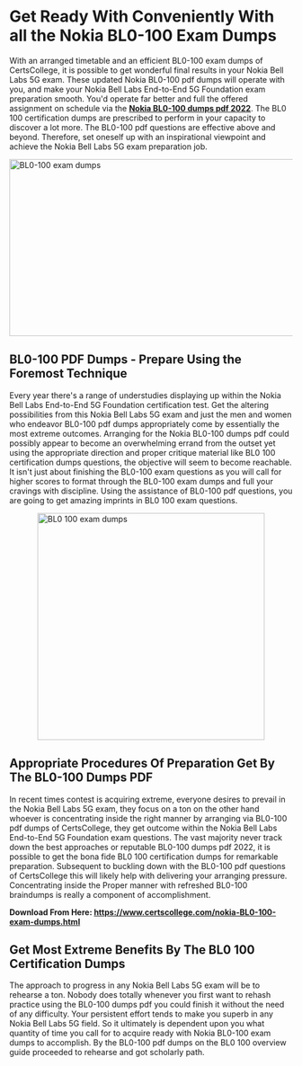 <h1><strong>Get Ready With Conveniently With all the Nokia BL0-100 Exam Dumps&nbsp;</strong></h1>
<p><span style="font-weight: 400;">With an arranged timetable and an efficient  BL0-100 exam dumps of CertsCollege, it is possible to get wonderful final results in your Nokia Bell Labs 5G exam. These updated Nokia BL0-100 pdf dumps will operate with you, and make your Nokia Bell Labs End-to-End 5G Foundation exam preparation smooth. You'd operate far better and full the offered assignment on schedule via the <strong><a href="https://www.certscollege.com/nokia-BL0-100-exam-dumps.html">Nokia BL0-100 dumps pdf 2022</a></strong>. The BL0 100 certification dumps are prescribed to perform in your capacity to discover a lot more. The  BL0-100 pdf questions are effective above and beyond. Therefore, set oneself up with an inspirational viewpoint and achieve the Nokia Bell Labs 5G exam preparation job.&nbsp;</span></p>
<p><span style="font-weight: 400;"><img style="display: block; margin-left: auto; margin-right: auto;" src="https://i.ibb.co/CPDK3ps/Yellow-and-Blue-Initiative-Blog-Banner.png" alt="BL0-100 exam dumps" width="559" height="315" /></span></p>
<h2><strong>BL0-100 PDF Dumps - Prepare Using the Foremost Technique</strong></h2>
<p><span style="font-weight: 400;">Every year there's a range of understudies displaying up within the Nokia Bell Labs End-to-End 5G Foundation certification test. Get the altering possibilities from this Nokia Bell Labs 5G exam and just the men and women who endeavor BL0-100 pdf dumps appropriately come by essentially the most extreme outcomes. Arranging for the Nokia BL0-100 dumps pdf could possibly appear to become an overwhelming errand from the outset yet using the appropriate direction and proper critique material like BL0 100 certification dumps questions, the objective will seem to become reachable. It isn't just about finishing the BL0-100 exam questions as you will call for higher scores to format through the BL0-100 exam dumps and full your cravings with discipline. Using the assistance of BL0-100 pdf questions, you are going to get amazing imprints in BL0 100 exam questions.</span></p>
<p><span style="font-weight: 400;"><a href="https://tinyurl.com/69r5992t"><img style="display: block; margin-left: auto; margin-right: auto;" src="https://i.ibb.co/9tMrhdY/Teacher-Appreciation-Invitation.png" alt="BL0 100 exam dumps " width="404" height="404" /></a></span></p>
<h2><strong>Appropriate Procedures Of Preparation Get By The BL0-100 Dumps PDF</strong></h2>
<p><span style="font-weight: 400;">In recent times contest is acquiring extreme, everyone desires to prevail in the Nokia Bell Labs 5G exam, they focus on a ton on the other hand whoever is concentrating inside the right manner by arranging via BL0-100 pdf dumps of CertsCollege, they get outcome within the Nokia Bell Labs End-to-End 5G Foundation exam questions. The vast majority never track down the best approaches or reputable BL0-100 dumps pdf 2022, it is possible to get the bona fide BL0 100 certification dumps for remarkable preparation. Subsequent to buckling down with the  BL0-100 pdf questions of CertsCollege this will likely help with delivering your arranging pressure. Concentrating inside the Proper manner with refreshed BL0-100 braindumps is really a component of accomplishment.</span></p>
<p><span style="font-weight: 400;"><strong>Download From Here: <a href="https://www.certscollege.com/nokia-BL0-100-exam-dumps.html">https://www.certscollege.com/nokia-BL0-100-exam-dumps.html</a></strong></span></p>
<h2><strong>Get Most Extreme Benefits By The BL0 100 Certification Dumps</strong></h2>
<p><span style="font-weight: 400;">The approach to progress in any Nokia Bell Labs 5G exam will be to rehearse a ton. Nobody does totally whenever you first want to rehash practice using the BL0-100 dumps pdf you could finish it without the need of any difficulty. Your persistent effort tends to make you superb in any Nokia Bell Labs 5G field. So it ultimately is dependent upon you what quantity of time you call for to acquire ready with Nokia BL0-100 exam dumps to accomplish. By the BL0-100 pdf dumps on the BL0 100 overview guide proceeded to rehearse and got scholarly path.</span></p>
